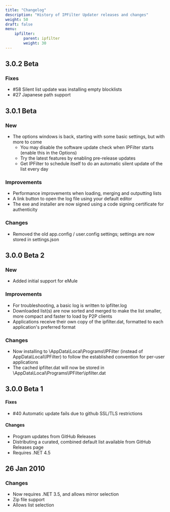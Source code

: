 ```yaml
---
title: "Changelog"
description: "History of IPFilter Updater releases and changes"
weight: 50
draft: false
menu:
    ipfilter:
        parent: ipfilter
        weight: 30
---
```


## 3.0.2 Beta

### Fixes

* #58 Silent list update was installing empty blocklists 
* #27 Japanese path support

## 3.0.1 Beta

### New

* The options windows is back, starting with some basic settings, but with more to come
  * You may disable the software update check when IPFilter starts (enable this in the Options)
  * Try the latest features by enabling pre-release updates
  * Get IPFilter to schedule itself to do an automatic silent update of the list every day

### Improvements

* Performance improvements when loading, merging and outputting lists
* A link button to open the log file using your default editor
* The exe and installer are now signed using a code signing certificate for authenticity

### Changes

* Removed the old app.config / user.config settings; settings are now stored in settings.json

## 3.0.0 Beta 2

### New

* Added initial support for eMule

### Improvements

* For troubleshooting, a basic log is written to ipfilter.log
* Downloaded list(s) are now sorted and merged to make the list smaller, more compact and faster to load by P2P clients
* Applications receive their own copy of the ipfilter.dat, formatted to each application's preferred format 

### Changes

* Now installing to <UserDirectory>\AppData\Local\Programs\IPFilter (instead of AppData\Local\IPFilter) to follow the established convention for per-user applications
* The cached ipfilter.dat will now be stored in <UserDirectory>\AppData\Local\Programs\IPFilter\ipfilter.dat

## 3.0.0 Beta 1

#### Fixes

* #40 Automatic update fails due to github SSL/TLS restrictions

#### Changes

* Program updates from GitHub Releases
* Distributing a curated, combined default list available from GitHub Releases page
* Requires .NET 4.5

## 26 Jan 2010

### Changes

* Now requires .NET 3.5, and allows mirror selection
* Zip file support
* Allows list selection